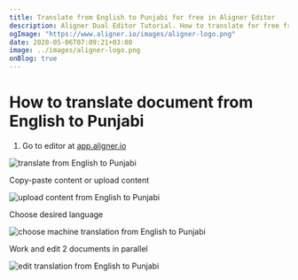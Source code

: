 ```yaml
---
title: Translate from English to Punjabi for free in Aligner Editor
description: Aligner Dual Editor Tutorial. How to translate for free from English to Punjabi. Aligner is multilingual document management platform. 
ogImage: "https://www.aligner.io/images/aligner-logo.png"
date: 2020-05-06T07:09:21+03:00
image: ../images/aligner-logo.png
onBlog: true
---
```


# How to translate document from English to Punjabi

1. Go to editor at [app.aligner.io](https://app.aligner.io "Aligner App web page")

![translate from English to Punjabi](../aligner-blank-editor.png "translate from English to Punjabi")

Copy-paste content or upload content

![upload content from English to Punjabi](../aligner-uploaded-document.png "upload content from English to Punjabi")

Choose desired language

![choose machine translation from English to Punjabi](../aligner-language-dropdown.png "choose machine translation from English to Punjabi")

Work and edit 2 documents in parallel

![edit translation from English to Punjabi](../aligner-double-sitded-editor.png "edit translation from English to Punjabi")

